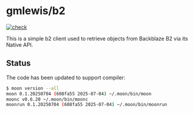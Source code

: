 # gmlewis/b2
[![check](https://github.com/gmlewis/moonbit-b2/actions/workflows/check.yml/badge.svg)](https://github.com/gmlewis/moonbit-b2/actions/workflows/check.yml)

This is a simple b2 client used to retrieve objects from Backblaze B2
via its Native API.

## Status

The code has been updated to support compiler:

```bash
$ moon version --all
moon 0.1.20250704 (608fa55 2025-07-04) ~/.moon/bin/moon
moonc v0.6.20 ~/.moon/bin/moonc
moonrun 0.1.20250704 (608fa55 2025-07-04) ~/.moon/bin/moonrun
```
